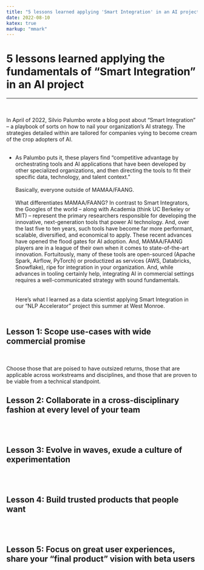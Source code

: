 ```yaml
---
title: "5 lessons learned applying 'Smart Integration' in an AI project"
date: 2022-08-10
katex: true
markup: "mmark"
---
```


# 5 lessons learned applying the fundamentals of “Smart Integration” in an AI project 
---
<br><br>
In April of 2022, Silvio Palumbo wrote a blog post about “Smart Integration” – a playbook of sorts on how to nail your organization’s AI strategy. The strategies detailed within are tailored for companies vying to become cream of the crop adopters of AI. 
<br><br>
* As Palumbo puts it, these players find “competitive advantage by orchestrating tools and AI applications that have been developed by other specialized organizations, and then directing the tools to fit their specific data, technology, and talent context.” 
<br><br>
Basically, everyone outside of MAMAA/FAANG. 
<br><br>
What differentiates MAMAA/FAANG? In contrast to Smart Integrators, the Googles of the world – along with Academia (think UC Berkeley or MIT) – represent the primary researchers responsible for developing the innovative, next-generation tools that power AI technology. And, over the last five to ten years, such tools have become far more performant, scalable, diversified, and economical to apply. These recent advances have opened the flood gates for AI adoption. And, MAMAA/FAANG players are in a league of their own when it comes to state-of-the-art innovation. Fortuitously, many of these tools are open-sourced (Apache Spark, Airflow, PyTorch) or productized as services (AWS, Databricks, Snowflake), ripe for integration in your organization. And, while advances in tooling certainly help, integrating AI in commercial settings requires a well-communicated strategy with sound fundamentals.  
<br><br>
Here’s what I learned as a data scientist applying Smart Integration in our “NLP Accelerator” project this summer at West Monroe. 
<br><br>

## Lesson 1: Scope use-cases with wide commercial promise
<br><br>
Choose those that are poised to have outsized returns, those that are applicable across workstreams and disciplines, and those that are proven to be viable from a technical standpoint.

## Lesson 2: Collaborate in a cross-disciplinary fashion at every level of your team
<br><br>
## Lesson 3: Evolve in waves, exude a culture of experimentation
<br><br>
## Lesson 4: Build trusted products that people want
<br><br>
## Lesson 5: Focus on great user experiences, share your “final product” vision with beta users 
<br><br>
